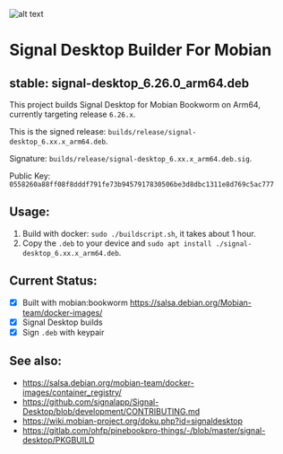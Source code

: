 ![alt text](https://signal.org/assets/header/logo-f7ef605fe417d5520d38d546b3b774b4261c75220b9904da4d8b2ffc19a761ff.png)

# Signal Desktop Builder For Mobian

## stable: signal-desktop_6.26.0_arm64.deb

This project builds Signal Desktop for Mobian Bookworm on Arm64, currently targeting release `6.26.x`.

This is the signed release: `builds/release/signal-desktop_6.xx.x_arm64.deb`.

Signature: `builds/release/signal-desktop_6.xx.x_arm64.deb.sig`.

Public Key: `0558260a88ff08f8dddf791fe73b9457917830506be3d8dbc1311e8d769c5ac777`

## Usage:

1. Build with docker: `sudo ./buildscript.sh`, it takes about 1 hour.
3. Copy the `.deb` to your device and `sudo apt install ./signal-desktop_6.xx.x_arm64.deb`.

## Current Status:

* [x] Built with mobian:bookworm https://salsa.debian.org/Mobian-team/docker-images/
* [x] Signal Desktop builds
* [x] Sign `.deb` with keypair

## See also:

* https://salsa.debian.org/mobian-team/docker-images/container_registry/
* https://github.com/signalapp/Signal-Desktop/blob/development/CONTRIBUTING.md
* https://wiki.mobian-project.org/doku.php?id=signaldesktop
* https://gitlab.com/ohfp/pinebookpro-things/-/blob/master/signal-desktop/PKGBUILD
